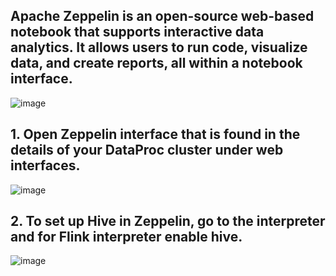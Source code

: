 ##  Apache Zeppelin is an open-source web-based notebook that supports interactive data analytics. It allows users to run code, visualize data, and create reports, all within a notebook interface.
![image](https://github.com/user-attachments/assets/57fd1c48-279e-4723-ae55-180f3cbf1e52)

## 1. Open Zeppelin interface that is found in the details of your DataProc cluster under web interfaces. 

![image](https://github.com/user-attachments/assets/21a1e991-1b78-43d0-908d-3097a9fa78ad)

## 2. To set up Hive in Zeppelin, go to the interpreter and for Flink  interpreter enable hive.

![image](https://github.com/user-attachments/assets/f2935e73-24f5-4dd6-8558-6585c34255e3)
